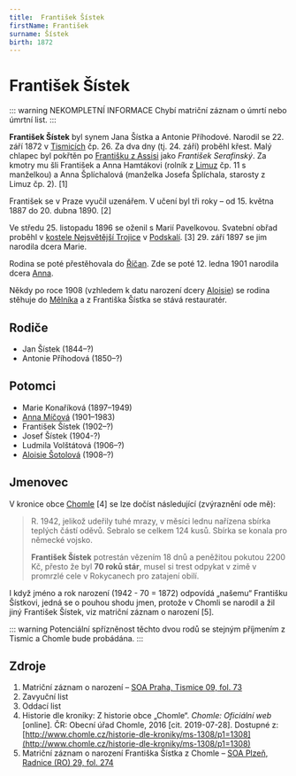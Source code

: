 ```yaml
---
title:  František Šístek
firstName: František
surname: Šístek
birth: 1872
---
```


# František Šístek

::: warning NEKOMPLETNÍ INFORMACE
Chybí matriční záznam o úmrtí nebo úmrtní list.
:::

**František Šístek** byl synem Jana Šístka a Antonie Příhodové. Narodil se 22. září 1872 v [Tismicích](https://cs.wikipedia.org/wiki/Tismice) čp. 26. Za dva dny (tj. 24. září) proběhl křest. Malý chlapec byl pokřtěn po [Františku z Assisi](https://cs.wikipedia.org/wiki/Franti%C5%A1ek_z_Assisi) jako _František Serafinský_. Za kmotry mu šli František a Anna Hamtákovi (rolník z [Limuz](https://cs.wikipedia.org/wiki/Limuzy) čp. 11 s manželkou) a Anna Šplíchalová (manželka Josefa Šplíchala, starosty z Limuz čp. 2). \[1\]

František se v Praze vyučil uzenářem. V učení byl tři roky – od 15. května 1887 do 20. dubna 1890. \[2\]

Ve středu 25. listopadu 1896 se oženil s Marií Pavelkovou. Svatební obřad proběhl v [kostele Nejsvětější Trojice](https://cs.wikipedia.org/wiki/Kostel_Nejsv%C4%9Bt%C4%9Bj%C5%A1%C3%AD_Trojice_(Praha,_Trojick%C3%A1_ulice)) v [Podskalí](https://cs.wikipedia.org/wiki/Podskal%C3%AD_(Praha)). \[3\] 29. září 1897 se jim narodila dcera Marie.

Rodina se poté přestěhovala do [Říčan](https://cs.wikipedia.org/wiki/%C5%98%C3%AD%C4%8Dany). Zde se poté 12. ledna 1901 narodila dcera [Anna](sistkova-anna-1901.md).

Někdy po roce 1908 (vzhledem k datu narození dcery [Aloisie](sistkova-aloisie-1908.md)) se rodina stěhuje do [Mělníka](https://cs.wikipedia.org/wiki/M%C4%9Bln%C3%ADk) a z Františka Šístka se stává restauratér.

<Photo src="sistek-frantisek.jpg" alt="František Šístek (nedatováno)" size="md" />

<Photo src="sistek-frantisek-1939.jpg" alt="František Šístek (1939)" size="md" />


## Rodiče

- Jan Šístek (1844–?)
- Antonie Příhodová (1850–?)


## Potomci

- Marie Konaříková (1897–1949)
- [Anna Míčová](sistkova-anna-1901.md) (1901–1983)
- František Šístek (1902–?)
- Josef Šístek (1904-?)
- Ludmila Volštátová (1906–?)
- [Aloisie Šotolová](sistkova-aloisie-1908.md) (1908–?)


## Jmenovec

V kronice obce [Chomle](https://cs.wikipedia.org/wiki/Chomle) \[4\] se lze dočíst následující (zvýraznění ode mě):

> R. 1942, jelikož udeřily tuhé mrazy, v měsíci lednu nařízena sbírka teplých částí oděvů. Sebralo se celkem 124 kusů. Sbírka se konala pro německé vojsko.
> 
> **František Šístek** potrestán vězením 18 dnů a peněžitou pokutou 2200 Kč, přesto že byl **70 roků stár**, musel si trest odpykat v zimě v promrzlé cele v Rokycanech pro zatajení obilí.

I když jméno a rok narození (1942 - 70 = 1872) odpovídá „našemu“ Františku Šístkovi, jedná se o pouhou shodu jmen, protože v Chomli se narodil a žil jiný František Šístek, viz matriční záznam o narození \[5\].

::: warning
Potenciální spřízněnost těchto dvou rodů se stejným příjmením z Tismic a Chomle bude probádána.
:::


## Zdroje

1. Matriční záznam o narození – [SOA Praha, Tismice 09, fol. 73](http://ebadatelna.soapraha.cz/d/10393/74)
2. Zavyuční list
3. Oddací list
4. Historie dle kroniky: Z historie obce „Chomle“. _Chomle: Oficiální web_ [online]. ČR: Obecní úřad Chomle, 2016 [cit. 2019-07-28]. Dostupné z: [http://www.chomle.cz/historie-dle-kroniky/ms-1308/p1=1308](http://www.chomle.cz/historie-dle-kroniky/ms-1308/p1=1308)
5. Matriční záznam o narození Františka Šístka z Chomle – [SOA Plzeň, Radnice (RO) 29, fol. 274](http://www.portafontium.eu/iipimage/30067815/radnice-ro-29_2770-n)
